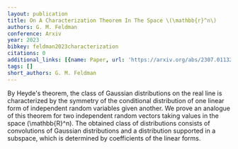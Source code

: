 ```yaml
---
layout: publication
title: On A Characterization Theorem In The Space \(\mathbb{r}^n\)
authors: G. M. Feldman
conference: Arxiv
year: 2023
bibkey: feldman2023characterization
citations: 0
additional_links: [{name: Paper, url: 'https://arxiv.org/abs/2307.01132'}]
tags: []
short_authors: G. M. Feldman
---
```

By Heyde's theorem, the class of Gaussian distributions on the real line is
characterized by the symmetry of the conditional distribution of one linear
form of independent random variables given another. We prove an analogue of
this theorem for two independent random vectors taking values in the space
\(\mathbb\{R\}^n\). The obtained class of distributions consists of convolutions of
Gaussian distributions and a distribution supported in a subspace, which is
determined by coefficients of the linear forms.